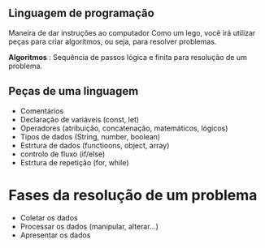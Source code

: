 ## Linguagem de programação

Maneira de dar instruções ao computador
Como um lego, você irá utilizar peças para criar algoritmos, ou seja, para resolver problemas.

**Algoritmos** : Sequência de passos lógica e finita para resolução de um problema.

## Peças de uma linguagem 

- Comentários
- Declaração  de variáveis (const, let)
- Operadores (atribuição, concatenação, matemáticos, lógicos)
- Tipos de dados (String, number, boolean)
- Estrtura de dados (functioons, object, array)
- controlo de fluxo (if/else)
- Estrtura de repetição (for, while)

# Fases da resolução de um problema
- Coletar os dados
- Processar os dados (manipular, alterar...)
- Apresentar os dados


